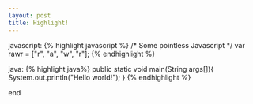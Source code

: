 ```yaml
---
layout: post
title: Highlight!
---
```


javascript:
{% highlight javascript %}
/* Some pointless Javascript */ var rawr = ["r", "a", "w", "r"];
{% endhighlight %}

java:
{% highlight java%}
public static void main(String args[]){
    System.out.println("Hello world!");
}
{% endhighlight %}

end